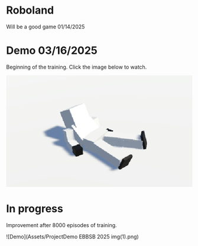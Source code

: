 # Roboland
Will be a good game 01/14/2025

# Demo 03/16/2025
Beginning of the training.
Click the image below to watch.

[![Demo](Assets/DemoCover.png)](https://www.youtube.com/watch?v=3q-qDRGiz1I)

# In progress
Improvement after 8000 episodes of training.

![Demo](Assets/ProjectDemo EBBSB 2025 img(1).png)
